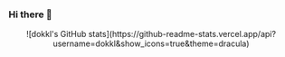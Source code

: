 ### Hi there 👋
<div align="center">
![dokkl's GitHub stats](https://github-readme-stats.vercel.app/api?username=dokkl&show_icons=true&theme=dracula)

</div>

<!--
**dokkl/dokkl** is a ✨ _special_ ✨ repository because its `README.md` (this file) appears on your GitHub profile.

Here are some ideas to get you started:

- 🔭 I’m currently working on ...
- 🌱 I’m currently learning ...
- 👯 I’m looking to collaborate on ...
- 🤔 I’m looking for help with ...
- 💬 Ask me about ...
- 📫 How to reach me: ...
- 😄 Pronouns: ...
- ⚡ Fun fact: ...
-->
